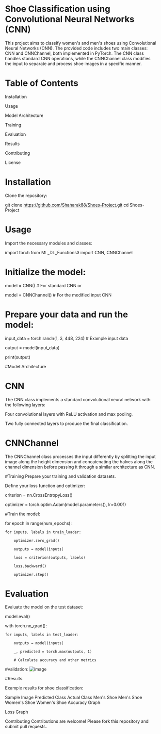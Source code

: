 # Shoe Classification using Convolutional Neural Networks (CNN)
This project aims to classify women's and men's shoes using Convolutional Neural Networks (CNN). The provided code includes two main classes: CNN and CNNChannel, both implemented in PyTorch. The CNN class handles standard CNN operations, while the CNNChannel class modifies the input to separate and process shoe images in a specific manner.
# Table of Contents
Installation

Usage

Model Architecture

Training

Evaluation

Results

Contributing

License


# Installation
Clone the repository:

git clone https://github.com/Shaharak88/Shoes-Project.git
cd Shoes-Project


# Usage
Import the necessary modules and classes:

import torch
from ML_DL_Functions3 import CNN, CNNChannel
# Initialize the model:


model = CNN()  # For standard CNN
or

model = CNNChannel()  # For the modified input CNN

# Prepare your data and run the model:


input_data = torch.randn(1, 3, 448, 224)  # Example input data

output = model(input_data)

print(output)

#Model Architecture
# CNN
The CNN class implements a standard convolutional neural network with the following layers:


Four convolutional layers with ReLU activation and max pooling.

Two fully connected layers to produce the final classification.

# CNNChannel
The CNNChannel class processes the input differently by splitting the input image along the height dimension and concatenating the halves along the channel dimension before passing it through a similar architecture as CNN.

#Training
Prepare your training and validation datasets.

Define your loss function and optimizer:

criterion = nn.CrossEntropyLoss()

optimizer = torch.optim.Adam(model.parameters(), lr=0.001)

#Train the model:

for epoch in range(num_epochs):

    for inputs, labels in train_loader:
    
        optimizer.zero_grad()
        
        outputs = model(inputs)
        
        loss = criterion(outputs, labels)
        
        loss.backward()
        
        optimizer.step()
        
# Evaluation

Evaluate the model on the test dataset:

model.eval()

with torch.no_grad():

    for inputs, labels in test_loader:
    
        outputs = model(inputs)
        
        _, predicted = torch.max(outputs, 1)
        
        # Calculate accuracy and other metrics
        
#validation:
![image](https://github.com/Shaharak88/Shoes-Project/assets/95345116/6cd4e1a2-1ebb-496c-a721-3022e1de995a)

#Results

Example results for shoe classification:

Sample Image	Predicted Class	Actual Class
Men's Shoe	Men's Shoe
Women's Shoe	Women's Shoe
Accuracy Graph

Loss Graph

Contributing
Contributions are welcome! Please fork this repository and submit pull requests.
